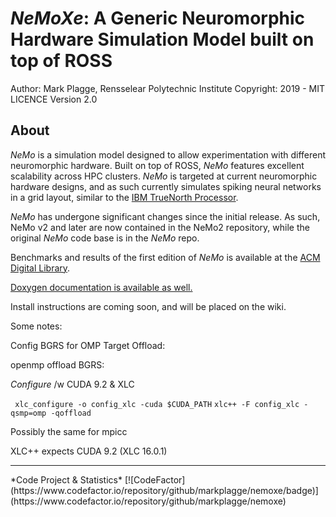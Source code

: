 
# *NeMoXe*: A Generic Neuromorphic Hardware Simulation Model built on top of ROSS
Author: Mark Plagge, Rensselear Polytechnic Institute
Copyright: 2019 - MIT LICENCE
Version 2.0
## About ##


*NeMo* is a simulation model designed to allow experimentation with different neuromorphic hardware. Built on top of ROSS, *NeMo* features excellent scalability across HPC clusters. *NeMo* is targeted at current neuromorphic hardware designs, and as such currently simulates spiking neural networks in a grid layout, similar to the [IBM TrueNorth Processor](http://science.sciencemag.org/content/345/6197/668.short). 

*NeMo* has undergone significant changes since the initial release. As such, NeMo v2 and later are now contained in the NeMo2 repository, while the original *NeMo* code base is in the *NeMo* repo. 

Benchmarks and results of the first edition of *NeMo* is available at the [ACM Digital Library](http://doi.acm.org/10.1145/2901378.2901392). 


[Doxygen documentation is available as well.](http://markplagge.github.io/NeMoXe/html/index.html)

Install instructions are coming soon, and will be placed on the wiki.  




Some notes:


Config BGRS for OMP Target Offload:

openmp offload BGRS:
  
  *Configure* /w CUDA 9.2 & XLC
  
 ` xlc_configure -o config_xlc -cuda $CUDA_PATH` 
  `xlc++ -F config_xlc -qsmp=omp -qoffload`
  
  Possibly the same for mpicc
  
  XLC++ expects CUDA 9.2 (XLC 16.0.1)

<hr>
*Code Project & Statistics*
[![CodeFactor](https://www.codefactor.io/repository/github/markplagge/nemoxe/badge)](https://www.codefactor.io/repository/github/markplagge/nemoxe)
